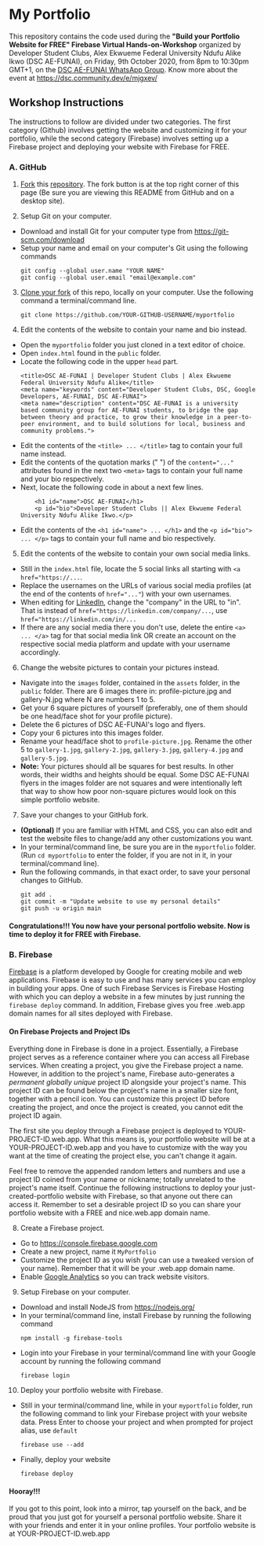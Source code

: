 # My Portfolio

This repository contains the code used during the **"Build your Portfolio Website for FREE" Firebase Virtual Hands-on-Workshop** organized by Developer Student Clubs, Alex Ekwueme Federal University Ndufu Alike Ikwo (DSC AE-FUNAI), on Friday, 9th October 2020, from 8pm to 10:30pm GMT+1, on the [DSC AE-FUNAI WhatsApp Group](https://bit.ly/dscaefunaiwhatsapp). Know more about the event at https://dsc.community.dev/e/mjgxev/ 

## Workshop Instructions
The instructions to follow are divided under two categories. The first category (Github) involves getting the website and customizing it for your portfolio, while the second category (Firebase) involves setting up a Firebase project and deploying your website with Firebase for FREE.

### A. GitHub 
1. [Fork](https://docs.github.com/en/free-pro-team@latest/github/getting-started-with-github/fork-a-repo) this [repository](https://github.com/DSC-AEFUNAI/myportfolio). The fork button is at the top right corner of this page (Be sure you are viewing this README from GitHub and on a desktop site).

2. Setup Git on your computer.
  * Download and install Git for your computer type from https://git-scm.com/download
  * Setup your name and email on your computer's Git using the following commands
    ```
    git config --global user.name "YOUR NAME"
    git config --global user.email "email@example.com"
    ```

3. [Clone your fork](https://docs.github.com/en/free-pro-team@latest/github/getting-started-with-github/fork-a-repo#step-2-create-a-local-clone-of-your-fork)  of this repo, locally on your computer. Use the following command a terminal/command line. 
    ```
    git clone https://github.com/YOUR-GITHUB-USERNAME/myportfolio
    ```
4. Edit the contents of the website to contain your name and bio instead. 
  * Open the `myportfolio` folder you just cloned in a text editor of choice. 
  * Open `index.html` found in the `public` folder. 
  * Locate the following code in the upper `head` part. 
      ```
      <title>DSC AE-FUNAI | Developer Student Clubs | Alex Ekwueme Federal University Ndufu Alike</title>
      <meta name="keywords" content="Developer Student Clubs, DSC, Google Developers, AE-FUNAI, DSC AE-FUNAI">
      <meta name="description" content="DSC AE-FUNAI is a university based community group for AE-FUNAI students, to bridge the gap between theory and practice, to grow their knowledge in a peer-to-peer environment, and to build solutions for local, business and community problems.">
      ``` 
  * Edit the contents of the `<title> ... </title>` tag to contain your full name instead.
  * Edit the contents of the quotation marks (" ") of the `content="..."` attributes found in the next two  `<meta>` tags to contain your full name and your bio respectively.
  * Next, locate the following code in about a next few lines.
    ```
        <h1 id="name">DSC AE-FUNAI</h1>
        <p id="bio">Developer Student Clubs || Alex Ekwueme Federal University Ndufu Alike Ikwo.</p>
    ``` 
  * Edit the contents of the `<h1 id="name"> ... </h1>` and the `<p id="bio"> ... </p>` tags to contain your full name and bio respectively. 

5. Edit the contents of the website to contain your own social media links. 
  * Still in the `index.html` file, locate the 5 social links all starting with `<a href="https://...`. 
  * Replace the usernames on the URLs of various social media profiles (at the end of the contents of `href="..."`) with your own usernames. 
  * When editing for [LinkedIn](https://linkedin.com), change the "company" in the URL to "in". That is instead of `href="https://linkedin.com/company/...`, use `href="https://linkedin.com/in/...`
  * If there are any social media there you don't use, delete the entire `<a> ... </a>` tag for that social media link OR create an account on the respective social media platform and update with your username accordingly.

6. Change the website pictures to contain your pictures instead. 
  * Navigate into the `images` folder, contained in the `assets` folder, in the `public` folder. There are 6 images there in: profile-picture.jpg and gallery-N.jpg where N are numbers 1 to 5. 
  * Get your 6 square pictures of yourself (preferably, one of them should be one head/face shot for your profile picture). 
  * Delete the 6 pictures of DSC AE-FUNAI's logo and flyers. 
  * Copy your 6 pictures into this images folder. 
  * Rename your head/face shot to `profile-picture.jpg`. Rename the other 5 to `gallery-1.jpg`, `gallery-2.jpg`, `gallery-3.jpg`, `gallery-4.jpg` and `gallery-5.jpg`. 
  * **Note:** Your pictures should all be squares for best results. In other words, their widths and heights should be equal. Some DSC AE-FUNAI flyers in the images folder are not squares and were intentionally left that way to show how poor non-square pictures would look on this simple portfolio website.
   
7. Save your changes to your GitHub fork. 
  * **(Optional)** If you are familiar with HTML and CSS, you can also edit and test the website files to change/add any other customizations you want.
  * In your terminal/command line, be sure you are in the `myportfolio` folder. (Run `cd myportfolio` to enter the folder, if you are not in it, in your terminal/command line). 
  * Run the following commands, in that exact order, to save your personal changes to GitHub.
    ```
    git add .
    git commit -m "Update website to use my personal details"
    git push -u origin main
    ```
    
#### Congratulations!!! You now have your personal portfolio website. Now is time to deploy it for FREE with Firebase.

### B. Firebase
[Firebase](https://firebase.google.com) is a platform developed by Google for creating mobile and web applications. Firebase is easy to use and has many services you can employ in building your apps. One of such Firebase Services is Firebase Hosting with which you can deploy a website in a few minutes by just running the `firebase deploy` command. In addition, Firebase gives you free .web.app domain names for all sites deployed with Firebase.

#### On Firebase Projects and Project IDs
Everything done in Firebase is done in a project. Essentially, a Firebase project serves as a reference container where you can access all Firebase services. When creating a project, you give the Firebase project a name. However, in addition to the project's name, Firebase auto-generates a *permanent globally unique* project ID alongside your project's name. This project ID can be found below the project's name in a smaller size font, together with a pencil icon. You can customize this project ID before creating the project, and once the project is created, you cannot edit the project ID again. 

The first site you deploy through a Firebase project is deployed to YOUR-PROJECT-ID.web.app. What this means is, your portfolio website will be at a YOUR-PROJECT-ID.web.app and you have to customize with the way you want at the time of creating the project else, you can't change it again. 

Feel free to remove the appended random letters and numbers and use a project ID coined from your name or nickname; totally unrelated to the project's name itself. Continue the following instructions to deploy your just-created-portfolio website with Firebase, so that anyone out there can access it. Remember to set a desirable project ID so you can share your portfolio website with a FREE and nice.web.app domain name.

8. Create a Firebase project.
  * Go to https://console.firebase.google.com
  * Create a new project, name it `MyPortfolio`
  * Customize the project ID as you wish (you can use a tweaked version of your name). Remember that it will be your .web.app domain name.
  * Enable [Google Analytics](https://analytics.google.com/analytics/web/) so you can track website visitors. 

9. Setup Firebase on your computer.
  * Download and install NodeJS from https://nodejs.org/
  * In your terminal/command line, install Firebase by running the following command
    ```
    npm install -g firebase-tools
    ```
  * Login into your Firebase in your terminal/command line with your Google account by running the following command
    ```
    firebase login
    ```

10. Deploy your portfolio website with Firebase.
  * Still in your terminal/command line, while in your `myportfolio` folder, run the following command to link your Firebase project with your website data. Press Enter to choose your project and when prompted for project alias, use `default`
    ```
    firebase use --add
    ```
  * Finally, deploy your website
    ```
    firebase deploy
    ```

#### Hooray!!! 
If you got to this point, look into a mirror, tap yourself on the back, and be proud that you just got for yourself a personal portfolio website. Share it with your friends and enter it in your online profiles. Your portfolio website is at YOUR-PROJECT-ID.web.app

